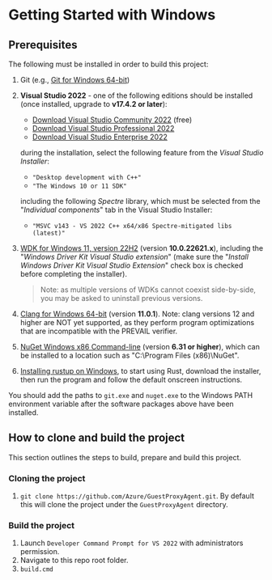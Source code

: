# Getting Started with Windows

## Prerequisites

The following must be installed in order to build this project:

1. Git (e.g., [Git for Windows 64-bit](https://git-scm.com/download/win))
2. **Visual Studio 2022** - one of the following editions should be installed (once installed, upgrade to **v17.4.2 or later**):

   - [Download Visual Studio Community 2022](https://visualstudio.microsoft.com/thank-you-downloading-visual-studio/?sku=Community&rel=17) (free)
   - [Download Visual Studio Professional 2022](https://visualstudio.microsoft.com/thank-you-downloading-visual-studio/?sku=Professional&rel=17)
   - [Download Visual Studio Enterprise 2022](https://visualstudio.microsoft.com/thank-you-downloading-visual-studio/?sku=Enterprise&rel=17)

   during the installation, select the following feature from the *Visual Studio Installer*:

   - `"Desktop development with C++"`
   - `"The Windows 10 or 11 SDK"`

   including the following *Spectre* library, which must be selected from the "*Individual components*" tab in the Visual Studio Installer:

   - `"MSVC v143 - VS 2022 C++ x64/x86 Spectre-mitigated libs (latest)"`

3. [WDK for Windows 11, version 22H2](https://go.microsoft.com/fwlink/?linkid=2196230) (version **10.0.22621.x**), including the
 "*Windows Driver Kit Visual Studio extension*" (make sure the "*Install Windows Driver Kit Visual Studio Extension*"
  check box is checked before completing the installer).
    >Note: as multiple versions of WDKs cannot coexist side-by-side, you may be asked to uninstall previous versions.

4. [Clang for Windows 64-bit](https://github.com/llvm/llvm-project/releases/download/llvmorg-11.0.1/LLVM-11.0.1-win64.exe) (version **11.0.1**).
 Note: clang versions 12 and higher are NOT yet supported, as they perform program optimizations that are incompatible with the PREVAIL verifier.
5. [NuGet Windows x86 Command-line](https://www.nuget.org/downloads) (version **6.31 or higher**), which can be installed to a location such as "C:\Program Files (x86)\NuGet\".
6. [Installing rustup on Windows](https://www.rust-lang.org/tools/install), to start using Rust, download the installer, then run the program and follow the default onscreen instructions.

You should add the paths to `git.exe` and `nuget.exe` to the Windows PATH environment variable after the software packages
 above have been installed.

## How to clone and build the project
This section outlines the steps to build, prepare and build this project.

### Cloning the project
1. ```git clone https://github.com/Azure/GuestProxyAgent.git```.
By default this will clone the project under the `GuestProxyAgent` directory.

### Build the project
1. Launch `Developer Command Prompt for VS 2022` with administrators permission.
2. Navigate to this repo root folder.
3. ```build.cmd```

